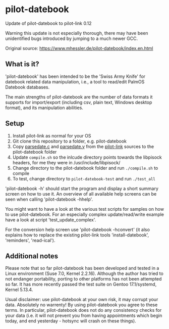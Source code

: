 # pilot-datebook
Update of pilot-datebook to pilot-link 0.12

Warning this update is not especially thorough, there may have been unidentified bugs introduced by jumping to a much newer GCC.

Original source: https://www.mhessler.de/pilot-datebook/index.en.html


## What is it?
'pilot-datebook' has been intended to be the 'Swiss Army Knife' for datebook
related data manipulation, i.e., a tool to read/edit PalmOS Datebook databases.

The main strengths of pilot-datebook are the number of data formats it
supports for import/export (including csv, plain text, Windows desktop
format), and its manipulation abilities.

## Setup
1. Install pilot-link as normal for your OS
2. Git clone this repository to a folder, e.g. pilot-datebook
3. Copy [parsedate.c](https://github.com/jichu4n/pilot-link/blob/master/src/parsedate.c) and [parsedate.y](https://github.com/jichu4n/pilot-link/blob/master/src/parsedate.y) from the [pilot-link](https://github.com/jichu4n/pilot-link) sources to the pilot-datebook folder
4. Update `compile.sh` so the inlcude directory points towards the libpisock headers, for me they were in /usr/include/libpisock/ 
5. Change directory to the pilot-datebook folder and run `./compile.sh` to compile
6. To test, change directory to `pilot-datebook-test` and run `./test_all`

'pilot-datebook -h' should start the program and display a short summary screen on how to 
use it. An overview of all available help screens can be seen when calling
'pilot-datebook -hhelp'.

You might want to have a look at the various test scripts for samples on
how to use pilot-datebook. For an especially complex update/read/write
example have a look at script 'test_update_complex'.

For the conversion help screen use 'pilot-datebook -hconvert' (it also
explains how to replace the existing pilot-link tools 'install-datebook',
'reminders', 'read-ical').

## Additional notes
Please note that so far pilot-datebook has been developed and tested in a
Linux environment (Suse 7.0, Kernel 2.2.16). Although the author has tried
to not endanger portability, porting to other platforms has not been
attempted so far.
It has more recently passed the test suite on Gentoo 17.1/systemd, Kernel 5.13.4.

Usual disclaimer: use pilot-datebook at your own risk, it may corrupt your
data. Absolutely no warrenty! By using pilot-datebook you agree to these terms.
In particular, pilot-datebook does not do any consistency checks for your
data (i.e. it will not prevent you from having appointments which begin today,
and end yesterday - hotsync will crash on these things).
